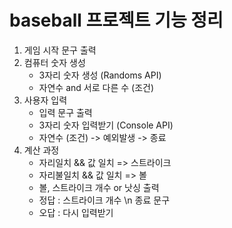 # baseball 프로젝트 기능 정리

1. 게임 시작 문구 출력
2. 컴퓨터 숫자 생성
    - 3자리 숫자 생성 (Randoms API)
    - 자연수 and 서로 다른 수 (조건)
3. 사용자 입력 
    - 입력 문구 출력
    - 3자리 숫자 입력받기 (Console API)
    - 자연수 (조건) -> 예외발생 -> 종료 
4. 계산 과정
    - 자리일치 && 값 일치 => 스트라이크
    - 자리불일치 && 값 일치 => 볼 
    - 볼, 스트라이크 개수 or 낫싱 출력
    - 정답 : 스트라이크 개수 \n 종료 문구
    - 오답 : 다시 입력받기
